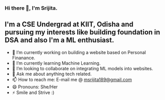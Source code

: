 ### Hi there 👋, I'm Srijita. 
## I'm a CSE Undergrad at KIIT, Odisha and pursuing my interests like building foundation in DSA and also I'm a ML enthusiast.

- 🔭 I’m currently working on building a website based on Personal Finanance.
- 🌱 I’m currently learning Machine Learning.
- 👯 I’m looking to collaborate on integrating ML models into websites.
- 💬 Ask me about anything tech related.
- 📫 How to reach me: E-mail me @ msrijita189@gmail.com
- 😄 Pronouns: She/Her
- ⚡ Smile and Strive :)
